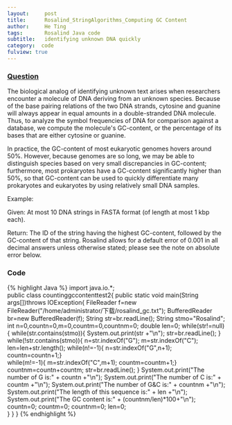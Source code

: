 ```yaml
---
layout:     post
title:      Rosalind_StringAlgorithms_Computing GC Content
author:     He Ting
tags:       Rosalind Java code
subtitle:   identifying unknown DNA quickly
category:  code
fulview: true
---
```

### [Question](http://rosalind.info/problems/gc/)
The biological analog of identifying unknown text arises when researchers encounter a molecule of DNA deriving from an unknown species. Because of the base pairing relations of the two DNA strands, cytosine and guanine will always appear in equal amounts in a double-stranded DNA molecule. Thus, to analyze the symbol frequencies of DNA for comparison against a database, we compute the molecule's GC-content, or the percentage of its bases that are either cytosine or guanine.

In practice, the GC-content of most eukaryotic genomes hovers around 50%. However, because genomes are so long, we may be able to distinguish species based on very small discrepancies in GC-content; furthermore, most prokaryotes have a GC-content significantly higher than 50%, so that GC-content can be used to quickly differentiate many prokaryotes and eukaryotes by using relatively small DNA samples.

Example:

Given: At most 10 DNA strings in FASTA format (of length at most 1 kbp each).

Return: The ID of the string having the highest GC-content, followed by the GC-content of that string. Rosalind allows for a default error of 0.001 in all decimal answers unless otherwise stated; please see the note on absolute error below.
### Code
{% highlight Java %}
import java.io.*;                                                              
public class countinggccontenttest2{
public static void main(String args[])throws IOException{
FileReader f=new FileReader("/home/administrator/下载/rosalind_gc.txt");
BufferedReader br=new BufferedReader(f);
String str=br.readLine();
String stmo="Rosalind";
int n=0,countn=0,m=0,countm=0,countnm=0;
double len=0;
while(str!=null){
        while(str.contains(stmo)){
        System.out.print(str +"\n");
        str=br.readLine();
        }
        while(!str.contains(stmo)){
        n=str.indexOf("G");
        m=str.indexOf("C");
        len=len+str.length();
                        while(n!=-1){
                        n=str.indexOf("G",n+1);
                        countn=countn+1;}       
                        while(m!=-1){
                        m=str.indexOf("C",m+1);
                        countm=countm+1;}   
        countnm=countn+countm;
        str=br.readLine();
        }
        System.out.print("The number of G is:" + countn +"\n"); 
        System.out.print("The number of C is:" + countm +"\n");
        System.out.print("The number of G&C is:" + countnm +"\n");
        System.out.print("The length of this sequence is:" + len +"\n"); 
        System.out.print("The GC content is:" + (countnm/len)*100+"\n");
        countn=0;
        countm=0;
        countnm=0;
        len=0;  
        }
}
}
{% endhighlight %}
